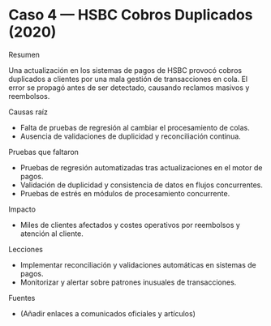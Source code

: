 # Caso 4 — HSBC Cobros Duplicados (2020)

Resumen

Una actualización en los sistemas de pagos de HSBC provocó cobros duplicados a clientes por una mala
gestión de transacciones en cola. El error se propagó antes de ser detectado, causando reclamos masivos y
reembolsos.

Causas raíz

- Falta de pruebas de regresión al cambiar el procesamiento de colas.
- Ausencia de validaciones de duplicidad y reconciliación continua.

Pruebas que faltaron

- Pruebas de regresión automatizadas tras actualizaciones en el motor de pagos.
- Validación de duplicidad y consistencia de datos en flujos concurrentes.
- Pruebas de estrés en módulos de procesamiento concurrente.

Impacto

- Miles de clientes afectados y costes operativos por reembolsos y atención al cliente.

Lecciones

- Implementar reconciliación y validaciones automáticas en sistemas de pagos.
- Monitorizar y alertar sobre patrones inusuales de transacciones.

Fuentes

- (Añadir enlaces a comunicados oficiales y artículos)
